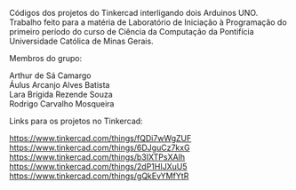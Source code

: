 Códigos dos projetos do Tinkercad interligando dois Arduinos UNO. Trabalho feito para a matéria de Laboratório de Iniciação à Programação do primeiro período do curso de Ciência da Computação da Pontifícia Universidade Católica de Minas Gerais.

Membros do grupo:
  
Arthur de Sá Camargo                                                                                              
Áulus Arcanjo Alves Batista                                                                     
Lara Brígida Rezende Souza                                                                          
Rodrigo Carvalho Mosqueira

Links para os projetos no Tinkercad: 

https://www.tinkercad.com/things/fQDi7wWgZUF                                                
https://www.tinkercad.com/things/6DJguCz7kxG                                  
https://www.tinkercad.com/things/b3IXTPsXAIh                                
https://www.tinkercad.com/things/2dP1HIJXuU5                                                        
https://www.tinkercad.com/things/gQkEvYMfYtR
